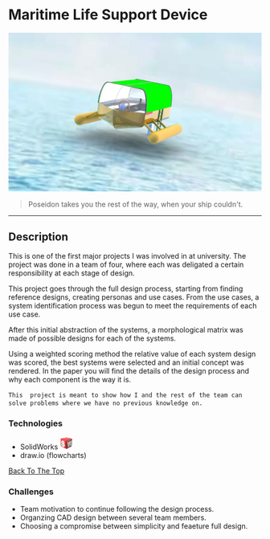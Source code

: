 # Maritime Life Support Device

![Project Image](./files/Intro.png)

>Poseidon takes you the rest of the way, when your ship couldn't.

---

## Description

This is one of the first major projects I was involved in at university. The project was done in a team of four, where each was deligated a certain responsibility at each stage of design. 

This project goes through the full design process, starting from finding reference designs, creating personas and use cases. From the use cases, a system identification process was begun to meet the requirements of each use case. 

After this initial abstraction of the systems, a morphological matrix was made of possible designs for each of the systems.

Using a weighted scoring method the relative value of each system design was scored, the best systems were selected and an initial concept was rendered. 
In the paper you will find the details of the design process and why each component is the way it is. 

    This  project is meant to show how I and the rest of the team can 
    solve problems where we have no previous knowledge on. 


### Technologies

- SolidWorks ![solidworks](./files/solidworks.png) 
- draw.io (flowcharts)

[Back To The Top](#maritime-life-support-device)

### Challenges 
- Team motivation to continue following the design process. 
- Organzing CAD design between several team members. 
- Choosing a compromise between simplicity and feaeture full design. 

